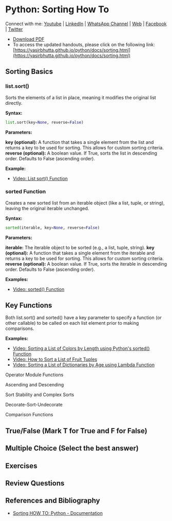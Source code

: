 # Python: Sorting How To

Connect with me: [Youtube](https://www.youtube.com/yasirbhutta) \| [LinkedIn](https://www.linkedin.com/in/yasirbhutta/) \| [WhatsApp Channel](https://whatsapp.com/channel/0029VaC3BC160eBZZSs3CW0c) \| [Web](https://yasirbhutta.github.io/) \| [Facebook](https://www.facebook.com/yasirbhutta786) \| [Twitter](https://twitter.com/yasirbhutta)

- [Download PDF](https://yasirbhutta.github.io/python/docs/sorting.pdf)  
- To access the updated handouts, please click on the following link:
[https://yasirbhutta.github.io/python/docs/sorting.html](https://yasirbhutta.github.io/python/docs/sorting.html)

## Sorting Basics

### list.sort()

Sorts the elements of a list in place, meaning it modifies the original list directly.

**Syntax:**

```python
list.sort(key=None, reverse=False)
```

**Parameters:**

**key (optional):** A function that takes a single element from the list and returns a key to be used for sorting. This allows for custom sorting criteria.
**reverse (optional):** A boolean value. If True, sorts the list in descending order. Defaults to False (ascending order).

**Example:**

- [Video: List sort() Function](https://www.youtube.com/watch?v=qBBEjpyAJcM&list=PLKYRx0Ibk7Vi-CC7ik98qT0VKK0F7ikja&index=48)

### sorted Function

Creates a new sorted list from an iterable object (like a list, tuple, or string), leaving the original iterable unchanged.

**Syntax:**

```python
sorted(iterable, key=None, reverse=False)
```

**Parameters:**

**iterable:** The iterable object to be sorted (e.g., a list, tuple, string).
**key (optional):** A function that takes a single element from the iterable and returns a key to be used for sorting. This allows for custom sorting criteria.
**reverse (optional):** A boolean value. If True, sorts the iterable in descending order. Defaults to False (ascending order).

**Examples:**

- [Video: sorted() Function](https://www.youtube.com/watch?v=Ic58XdR9TS0&list=PLKYRx0Ibk7Vi-CC7ik98qT0VKK0F7ikja&index=55)


## Key Functions

Both list.sort() and sorted() have a key parameter to specify a function (or other callable) to be called on each list element prior to making comparisons.

**Examples:**

- [Video: Sorting a List of Colors by Length using Python's sorted() Function](https://www.youtube.com/watch?v=gt1YbVzwxXQ&list=PLKYRx0Ibk7Vi-CC7ik98qT0VKK0F7ikja&index=54)
- [Video: How to Sort a List of Fruit Tuples](https://www.youtube.com/watch?v=mtN5WCXzXyo&list=PLKYRx0Ibk7Vi-CC7ik98qT0VKK0F7ikja&index=53)
- [Video: Sorting a List of Dictionaries by Age using Lambda Function](https://www.youtube.com/watch?v=dRNiLVkPtRg&list=PLKYRx0Ibk7Vi-CC7ik98qT0VKK0F7ikja&index=52)

Operator Module Functions

Ascending and Descending

Sort Stability and Complex Sorts

Decorate-Sort-Undecorate

Comparison Functions

## True/False (Mark T for True and F for False)

## Multiple Choice (Select the best answer)

## Exercises

## Review Questions

## References and Bibliography

- [Sorting HOW TO: Python - Documentation](https://docs.python.org/3/howto/sorting.html)
